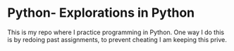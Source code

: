 # Python- Explorations in Python
This is my repo where I practice programming in Python.  One way I do this is by redoing past assignments, to prevent cheating I am keeping this prive. 
